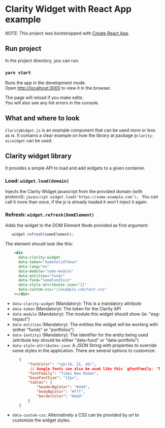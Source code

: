 # Clarity Widget with React App example
*NOTE*:  This project was bootstrapped with [Create React App](https://github.com/facebook/create-react-app).

## Run project

In the project directory, you can run:

### `yarn start`

Runs the app in the development mode.<br />
Open [http://localhost:3000](http://localhost:3000) to view it in the browser.

The page will reload if you make edits.<br />
You will also see any lint errors in the console.

## What and where to look
`ClarityWidget.js` is an example component that can be used more or less as is. It contains a clear example on how
the library at package `@clarity-ai/widget` can be used.

## Clarity widget library
It provides a simple API to load and add widgets to a given container.

### Load: `widget.load(domain)`

Injects the Clarity Widget javascript from the provided domain (with protocol):
    ```javascript
      widget.load('https://some.example.com');
    ```
You can call it more than once, if the js is already loaded it won't inject it again.

### Refresh: `widget.refresh(DomElement)`

Adds the widget to the DOM Element Node provided as first argument:
```javascript
   widget.refresh(someElement);
```

The element should look like this: 
```html
    <div
      data-clarity-widget
      data-token="SomeValidToken"
      data-lang="en"
      data-module="some-module"
      data-entities="funds"
      data-fund="SomeFundIsin"
      data-style-attributes-json="{}"
      data-custom-css="//example.com/test.css"
    ></div>
```
 * `data-clarity-widget` (Mandatory): This is a mandatory attribute 
 * `data-token` (Mandatory): The token for the Clarity API
 * `data-module` (Mandatory): The module this widget should show (ie: "esg-impact")
 * `data-entities` (Mandatory): The entities the widget will be working with (either "funds" or "portfolios")
 * `data-{entity}` (Mandatory): The identifier for the entity being used (attribute key should be either
 "data-fund" or "data-portfolio")
 * `data-style-attributes-json`: A JSON String with properties to override some styles in the application. There are
 several options to customize:
    ```json
       {
           "fontColor": "rgb(16, 21, 46)",
            // Google fonts can also be used like this `gFontFamily: 'Times+New+Roman',`
           "fontFamily": "Times New Roman",
           "baseFontSize": "12px",
           "tables": {
               "headerBgColor": "#ddd",
               "bodyBgColor": "#fff",
               "borderColor": "#ddd"
           }
       }
    ``` 
 * `data-custom-css`: Alternatively a CSS can be provided by url to customize the widget styles.
